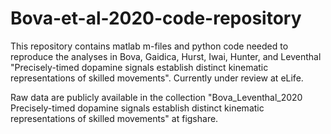 # Bova-et-al-2020-code-repository

This repository contains matlab m-files and python code needed to reproduce the analyses in Bova, Gaidica, Hurst, Iwai, Hunter, and Leventhal "Precisely-timed dopamine signals establish distinct kinematic representations of skilled movements". Currently under review at eLife. 

Raw data are publicly available in the collection "Bova_Leventhal_2020 Precisely-timed dopamine signals establish distinct kinematic representations of skilled movements" at figshare. 
